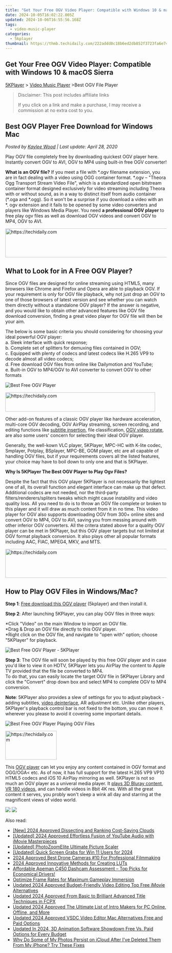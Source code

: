 ```yaml
---
title: "Get Your Free OGV Video Player: Compatible with Windows 10 & macOS Sierra"
date: 2024-10-05T16:02:22.005Z
updated: 2024-10-06T16:55:56.168Z
tags:
  - video-music-player
categories:
  - 5kplayer
thumbnail: https://thmb.techidaily.com/222addd0c18b6ed2db852f3723fa6e74ecbfffe4b2cafb94d0fa92f6a4c0c75f.jpg
---
```


## Get Your Free OGV Video Player: Compatible with Windows 10 & macOS Sierra

[5KPlayer](https://tools.techidaily.com/5kplayer/products/) \> [Video Music Player](https://tools.techidaily.com/5kplayer/video-music-player/) \>Best OGV File Player

>  Disclaimer: This post includes affiliate links
>
>  If you click on a link and make a purchase, I may receive a commission at no extra cost to you.
>

## Best OGV Player Free Download for Windows Mac

 _Posted by [Kaylee Wood](https://www.quora.com/profile/Amanda-Hu-21) | Last update: April 28, 2020_

Play OGV file completely free by downloading quickest OGV player here. Instantly convert OGV to AVI, OGV to MP4 using built-in free OGV converter! 

**What is an OGV file?** If you meet a file with \*.ogv filename extension, you are in fact dealing with a video using OGG container format. \*.ogv – "Theora Ogg Transport Stream Video File", which is a standardized open bitstream container format designed exclusively for video streaming including Theora with or without sound, as in a way to distinct itself from audio container (\*.oga and \*.ogg). So it won't be a surprise if you download a video with an \*. ogv extension and it fails to be opened by some video converters and players like Windows Media Player. You need **a professional OGV player** to free play ogv files as well as download OGV videos and convert OGV to MP4, OGV to AVI. 

<!-- affiliate ads begin -->
<a href="https://appsumo.8odi.net/c/5597632/2049379/7443" target="_top" id="2049379">
  <img src="//a.impactradius-go.com/display-ad/7443-2049379" border="0" alt="https://techidaily.com" width="728" height="90"/>
</a>
<img height="0" width="0" src="https://appsumo.8odi.net/i/5597632/2049379/7443" style="position:absolute;visibility:hidden;" border="0" />
<!-- affiliate ads end -->

## What to Look for in A Free OGV Player?

Since OGV files are designed for online streaming using HTML5, many browsers like Chrome and Firefox and Opera are able to playback OGV. If your requirement is only for OGV file playback, why not just drop an OGV to one of those browsers of latest version and see whether you can watch them directly without a standalone OGV player? If the answer is negative, and you would like to obtain other advanced features like OGV file download conversion, finding a great video player for OGV file will then be your aim.

The below is some basic criteria you should considering for choosing your ideal powerful OGV player:  
 a. Sleek interface with quick response;  
 b. Complete set of splitters for demuxing files contained in OGV;  
c. Equipped with plenty of codecs and latest codecs like H.265 VP9 to decode almost all video codecs;  
d. Free download OGV files from online like Dailymotion and YouTube;  
e. Built-in OGV to MP4/OGV to AVI converter to convert OGV to other formats

![Best Free OGV Player](https://www.5kplayer.com/video-music-player/img/oggvorbis.png) 

<!-- affiliate ads begin -->
<a href="https://aligracehair.sjv.io/c/5597632/2135360/19272" target="_top" id="2135360">
  <img src="//a.impactradius-go.com/display-ad/19272-2135360" border="0" alt="https://techidaily.com" width="468" height="60"/>
</a>
<img height="0" width="0" src="https://aligracehair.sjv.io/i/5597632/2135360/19272" style="position:absolute;visibility:hidden;" border="0" />
<!-- affiliate ads end -->

Other add-on features of a classic OGV player like hardware acceleration, multi-core OGV decoding, OGV AirPlay streaming, screen recording, and editing functions like [subtitle insertion](https://tools.techidaily.com/5kplayer/video-music-player/), file classification, [OGV video rotate](https://tools.techidaily.com/5kplayer/video-music-player/), are also some users' concern for selecting their ideal OGV player. 

Generally, the well-kown VLC player, 5KPlayer, MPC-HC with K-lite codec, Smplayer, Potplay, BSplayer, MPC-BE, GOM player, etc are all capable of handling OGV files, but if your requirements covers all the listed features, your choice may have to boil down to only one and that is 5KPlayer. 

**Why Is 5KPlayer The Best OGV Player to Play Ogv Files?**

Despite the fact that this OGV player 5KPlayer is not necessarily the lightest one of all, its overall function and elegant interface can make up that defect. Additional codecs are not needed, nor the third-party filters/renderers/spliters tweaks which might cause instability and video quality loss. All you need to do is to throw an OGV file complete or broken to this player and it will draw as much content from it in no time. This video player for OGV also supports downloading OGV from 300+ online sites and convert OGV to MP4, OGV to AVI, saving you from messing around with other inferior OGV converters. All the critera stated above for a quality OGV player can be met in 5KPlayer, but this OGV player targets but not limited at OGV format playback conversion. It also plays other all popular formats including AAC, FlAC, MPEG4, MKV, and MTS.

<!-- affiliate ads begin -->
<a href="https://wigfever.sjv.io/c/5597632/2014854/22899" target="_top" id="2014854">
  <img src="//a.impactradius-go.com/display-ad/22899-2014854" border="0" alt="https://techidaily.com" width="728" height="90"/>
</a>
<img height="0" width="0" src="https://wigfever.sjv.io/i/5597632/2014854/22899" style="position:absolute;visibility:hidden;" border="0" />
<!-- affiliate ads end -->

## How to Play OGV Files in Windows/Mac?

**Step 1**: [Free download this OGV player](https://tools.techidaily.com/5kplayer/products/) (5kplayer) and then install it.

**Step 2**: After launching 5KPlayer, you can play OGV files in three ways:

\*Click "Video" on the main Window to import an OGV file.  
 \*Drag & Drop an OGV file directly to this OGV player.  
 \*Right click on the OGV file, and navigate to "open with" option; choose "5KPlayer" for playback.

![Best Free OGV Player - 5KPlayer](https://www.5kplayer.com/video-music-player/img/5kplayer-freeaacplayer-yxt-030601.jpg) 

**Step 3**: The OGV file will soon be played by this free OGV player and in case you'd like to view it on HDTV, 5KPlayer lets you AirPlay the content to Apple TV provided that the file be converted to MP4\.   
 To do that, you can easily locate the target OGV file in 5KPlayer Library and click the "Convert" drop down box and select MP4 to complete OGV to MP4 conversion.

**Note**: 5KPlayer also provides a slew of settings for you to adjust playback - adding subtitles, [video deinterlace](https://tools.techidaily.com/5kplayer/video-music-player/), AR adjustment etc. Unlike other players, 5KPlayer's playback control bar is not fixed to the bottom, you can move it wherever you please to avoid it covering some important details.

![Best Free OGV Player Playing OGV Files](https://www.5kplayer.com/video-music-player/img/5kplayer-4k.jpg) 

<!-- affiliate ads begin -->
<a href="https://25home.pxf.io/c/5597632/2148638/16836" target="_top" id="2148638">
  <img src="//a.impactradius-go.com/display-ad/16836-2148638" border="0" alt="https://techidaily.com" width="160" height="90"/>
</a>
<img height="0" width="0" src="https://25home.pxf.io/i/5597632/2148638/16836" style="position:absolute;visibility:hidden;" border="0" />
<!-- affiliate ads end -->

This [OGV player](https://tools.techidaily.com/5kplayer/video-music-player/) can let you enjoy any content contained in OGV format and OGG/OGA< etc. As of now, it has full support for the latest H.265 VP9 VP10 HTML5 codecs and iOS 10 AirPlay mirroring as well. 5KPlayer is not so much an OGV player as a univeral media player. It [plays 3D Bluray content](https://tools.techidaily.com/5kplayer/video-music-player/), [VR 180 videos](https://tools.techidaily.com/5kplayer/video-music-player/), and can handle videos in 8bit 4K res. With all the great content it serves, you probly won't sleep a wink all day and starring at the magnificent views of video world.

[![](https://www.5kplayer.com/video-music-player/../button/freedownwhitewin.png)](https://tools.techidaily.com/5kplayer/products/) [![](https://www.5kplayer.com/video-music-player/../button/freedownbackmac.png)](https://tools.techidaily.com/5kplayer/products/)

<ins class="adsbygoogle"
     style="display:block"
     data-ad-format="autorelaxed"
     data-ad-client="ca-pub-7571918770474297"
     data-ad-slot="1223367746"></ins>

<ins class="adsbygoogle"
     style="display:block"
     data-ad-client="ca-pub-7571918770474297"
     data-ad-slot="8358498916"
     data-ad-format="auto"
     data-full-width-responsive="true"></ins>

<span class="atpl-alsoreadstyle">Also read:</span>
<div><ul>
<li><a href="https://article-posts.techidaily.com/new-2024-approved-dissecting-and-ranking-cost-saving-clouds/"><u>[New] 2024 Approved Dissecting and Ranking Cost-Saving Clouds</u></a></li>
<li><a href="https://eaxpv-info.techidaily.com/updated-2024-approved-effortless-fusion-of-youtube-audio-with-imovie-masterpieces/"><u>[Updated] 2024 Approved Effortless Fusion of YouTube Audio with iMovie Masterpieces</u></a></li>
<li><a href="https://extra-skills.techidaily.com/updated-photozoomelite-ultimate-picture-scaler/"><u>[Updated] PhotoZoomElite Ultimate Picture Scaler</u></a></li>
<li><a href="https://digital-screen-recording.techidaily.com/updated-quick-screen-grabs-for-win-11-users-for-2024/"><u>[Updated] Quick Screen Grabs for Win 11 Users for 2024</u></a></li>
<li><a href="https://extra-hints.techidaily.com/2024-approved-best-drone-cameras-10-for-professional-filmmaking/"><u>2024 Approved Best Drone Cameras #10 For Professional Filmmaking</u></a></li>
<li><a href="https://some-techniques.techidaily.com/2024-approved-innovative-methods-for-creating-luts/"><u>2024 Approved Innovative Methods for Creating LUTs</u></a></li>
<li><a href="https://buynow-marvelous.techidaily.com/affordable-apeman-c450-dashcam-assessment-top-picks-for-economical-drivers/"><u>Affordable Apeman C450 Dashcam Assessment – Top Picks for Economical Drivers!</u></a></li>
<li><a href="https://extra-resources.techidaily.com/optimize-frame-rates-for-maximum-gameplay-immersion/"><u>Optimize Frame Rates for Maximum Gameplay Immersion</u></a></li>
<li><a href="https://video-creation-software.techidaily.com/updated-2024-approved-budget-friendly-video-editing-top-free-imovie-alternatives/"><u>Updated 2024 Approved Budget-Friendly Video Editing Top Free iMovie Alternatives</u></a></li>
<li><a href="https://video-creation-software.techidaily.com/updated-2024-approved-from-basic-to-brilliant-advanced-title-techniques-in-fcpx/"><u>Updated 2024 Approved From Basic to Brilliant Advanced Title Techniques in FCPX</u></a></li>
<li><a href="https://video-creation-software.techidaily.com/updated-2024-approved-the-ultimate-list-of-intro-makers-for-pc-online-offline-and-more/"><u>Updated 2024 Approved The Ultimate List of Intro Makers for PC Online, Offline, and More</u></a></li>
<li><a href="https://video-creation-software.techidaily.com/updated-2024-approved-vsdc-video-editor-mac-alternatives-free-and-paid-options/"><u>Updated 2024 Approved VSDC Video Editor Mac Alternatives Free and Paid Options</u></a></li>
<li><a href="https://video-creation-software.techidaily.com/updated-in-2024-3d-animation-software-showdown-free-vs-paid-options-for-every-budget/"><u>Updated In 2024, 3D Animation Software Showdown Free Vs. Paid Options for Every Budget</u></a></li>
<li><a href="https://fox-that.techidaily.com/why-do-some-of-my-photos-persist-on-icloud-after-ive-deleted-them-from-my-iphone-try-these-fixes/"><u>Why Do Some of My Photos Persist on iCloud After I've Deleted Them From My iPhone? Try These Fixes</u></a></li>
</ul></div>

